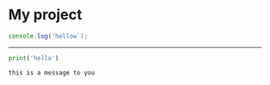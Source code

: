 # My project


```js
console.log('hellow`);

```
---

```python
print('hello')

```


`this is a message to you`